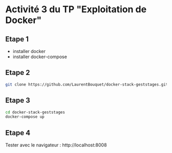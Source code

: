 
# Activité 3 du TP "Exploitation de Docker"

## Etape 1 

- installer docker
- installer docker-compose

## Etape 2 

```sh
git clone https://github.com/LaurentBouquet/docker-stack-geststages.git
```

## Etape 3

```sh
cd docker-stack-geststages
docker-compose up
```

## Etape 4

Tester avec le navigateur : http://localhost:8008

